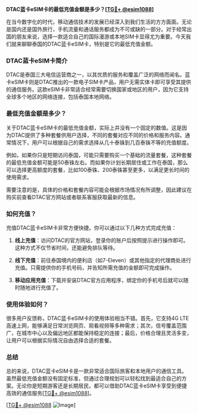 **DTAC蓝卡eSIM卡的最低充值金额是多少？[[TG💪+ @esim1088](https://t.me/s/esim1088)]**

在当今数字化的时代，移动通信技术的发展已经深入到我们生活的方方面面。无论是国内还是国外旅行，手机流量和通话服务都成为不可或缺的一部分。对于经常出国的朋友来说，选择一款适合自己的国际漫游或本地SIM卡显得尤为重要。今天我们就来聊聊泰国的DTAC蓝卡eSIM卡，特别是它的最低充值金额。

### DTAC蓝卡eSIM卡简介

DTAC是泰国三大电信运营商之一，以其优质的服务和覆盖广泛的网络而闻名。蓝卡eSIM卡则是DTAC推出的一款电子SIM卡产品，用户无需实体卡即可享受其提供的通信服务。这款eSIM卡非常适合经常需要切换国家或地区的用户，因为它支持全球多个地区的网络连接，包括泰国本地网络。

### 最低充值金额是多少？

关于DTAC蓝卡eSIM卡的最低充值金额，实际上并没有一个固定的数值。这是因为DTAC提供了多种套餐供用户选择，不同的套餐对应不同的价格和服务内容。通常情况下，用户可以根据自己的需求选择从几十泰铢到几百泰铢不等的充值额度。

例如，如果你只是短期访问泰国，可能只需要购买一个基础的流量套餐，这种套餐的最低充值金额可能是50泰铢左右。而如果你计划长期居住或工作在泰国，那么可以选择更高额度的套餐，比如100泰铢、200泰铢甚至更多，以满足更长时间的使用需求。

需要注意的是，具体的价格和套餐内容可能会根据市场情况有所调整，因此建议在购买前查看DTAC官方网站或者联系客服获取最新的信息。

### 如何充值？

充值DTAC蓝卡eSIM卡非常方便快捷。你可以通过以下几种方式完成充值：

1. **线上充值**：访问DTAC的官方网站，登录你的账户后按照提示进行操作即可。这种方式不仅节省时间，还能避免排队等待。
   
2. **线下充值**：前往泰国境内的便利店（如7-Eleven）或其他指定的代理商处进行充值。只需提供你的手机号码，并告知所需充值的金额即可完成操作。

3. **移动应用充值**：下载并安装DTAC官方应用程序，绑定你的手机号后就可以随时随地进行充值了。

### 使用体验如何？

很多用户反馈称，DTAC蓝卡eSIM卡的使用体验相当不错。首先，它支持4G LTE高速上网，能够满足日常浏览网页、观看视频等多种需求；其次，信号覆盖范围广，在城市中心以及偏远地区都能保持稳定的连接；最后，价格合理且灵活多变，让用户可以根据实际情况自由选择合适的套餐。

### 总结

总的来说，DTAC蓝卡eSIM卡是一款非常适合国际旅客和本地用户的通信工具。虽然最低充值金额没有固定标准，但通过合理规划可以轻松找到最适合自己的方案。无论你是短期游客还是长期居民，都可以借助DTAC蓝卡eSIM卡享受到便捷高效的通信服务[[TG💪+ @esim1088](https://t.me/s/esim1088)]。

[[TG💪+ @esim1088](https://t.me/s/esim1088) ![Image](https://i.postimg.cc/4NQfJmqS/Snipaste-2025-05-13-00-14-12.png)]